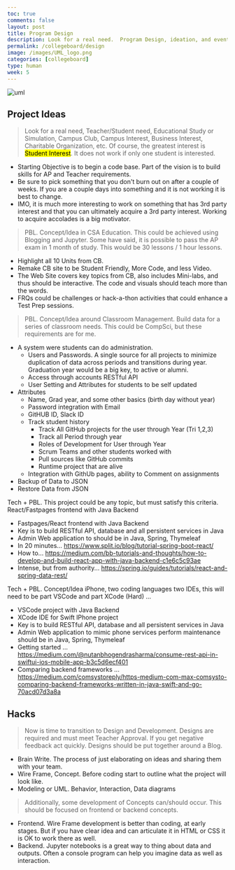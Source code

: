 ```yaml
---
toc: true
comments: false
layout: post
title: Program Design
description: Look for a real need.  Program Design, ideation, and eventual development work a lot better if you have a real need or an idea of purpose.
permalink: /collegeboard/design
image: /images/UML_logo.png
categories: [collegeboard]
type: human
week: 5
---
```


![uml]({{site.baseurl}}/images/UML_logo.png)

## Project Ideas
> Look for a real need, Teacher/Student need, Educational Study or Simulation, Campus Club, Campus Interest, Business Interest, Charitable Organization, etc.  Of course, the greatest interest is <mark>Student Interest</mark>.  It does not work if only one student is interested.
- Starting Objective is to begin a code base.  Part of the vision is to  build skills for AP and Teacher requirements.  
- Be sure to pick something that you don't burn out on after a couple of weeks.  If you are a couple days into something and it is not working it is best to change. 
- IMO, it is much more interesting to work on something that has 3rd party interest and that you can ultimately acquire a 3rd party interest.  Working to acquire accolades is a big motivator.

> PBL. Concept/Idea in CSA Education.  This could be achieved using Blogging and Jupyter.  Some have said, it is possible to pass the AP exam in 1 month of study.  This would be 30 lessons / 1 hour lessons.
- Highlight all 10 Units from CB.
- Remake CB site to be Student Friendly, More Code, and less Video.
- The Web Site covers key topics from CB, also includes Mini-labs, and thus should be interactive.  The code and visuals should teach more than the words.
- FRQs could be challenges or hack-a-thon activities that could enhance a Test Prep sessions. 

> PBL. Concept/Idea around Classroom Management. Build data for a series of classroom needs.  This could be CompSci, but these requirements are for me.
- A system were students can do administration.  
    - Users and Passwords.   A single source for all projects to minimize duplication of data across periods and transitions during year.  Graduation year would be a big key, to active or alumni.
    - Access through accounts RESTful API
    - User Setting and Attributes for students to be self updated
- Attributes
    - Name, Grad year, and some other basics (birth day without year)
    - Password integration with Email
    - GitHUB ID, Slack ID
    - Track student history
        - Track All GitHub projects for the user through Year (Tri 1,2,3)
        - Track all Period through year
        - Roles of Development for User through Year
        - Scrum Teams and other students worked with
        - Pull sources like GitHub commits
        - Runtime project that are alive
    - Integration with GithUb pages, ability to Comment on assignments
- Backup of Data to JSON
- Restore Data from JSON

Tech + PBL.  This project could be any topic, but must satisfy this criteria. React/Fastpages frontend with Java Backend
- Fastpages/React frontend with Java Backend
- Key is to build RESTful API, database and all persistent services in Java
- Admin Web application to should be in Java, Spring, Thymeleaf
- In 20 minutes... https://www.split.io/blog/tutorial-spring-boot-react/
- How to... https://medium.com/bb-tutorials-and-thoughts/how-to-develop-and-build-react-app-with-java-backend-c1e6c5c93ae
- Intense, but from authority... https://spring.io/guides/tutorials/react-and-spring-data-rest/

Tech + PBL.  Concept/Idea iPhone, two coding languages two IDEs, this will need to be part VSCode and part XCode (Hard)  ...
- VSCode project with Java Backend
- XCode IDE for Swift IPhone project
- Key is to build RESTful API, database and all persistent services in Java
- Admin Web application to mimic phone services perform maintenance should be in Java, Spring, Thymeleaf
- Getting started ... https://medium.com/@nutanbhogendrasharma/consume-rest-api-in-swiftui-ios-mobile-app-b3c5d6ecf401
- Comparing backend frameworks ... https://medium.com/comsystoreply/https-medium-com-max-comsysto-comparing-backend-frameworks-written-in-java-swift-and-go-70acd07d3a8a

## Hacks
> Now is time to transition to Design and Development. Designs are required and must meet Teacher Approval.  If you get negative feedback act quickly.  Designs should be put together around a Blog. 
- Brain Write. The process of just elaborating on ideas and sharing them with your team.
- Wire Frame, Concept.  Before coding start to outline what the project will look like.
- Modeling or UML.  Behavior, Interaction, Data diagrams

> Additionally, some development of Concepts can/should occur.  This should be focused on frontend or backend concepts.
- Frontend.  Wire Frame development is better than coding, at early stages.  But if you have clear idea and can articulate it in HTML or CSS it is OK to work there as well.
- Backend. Jupyter notebooks is a great way to thing about data and outputs.  Often a console program can help you imagine data as well as interaction.

